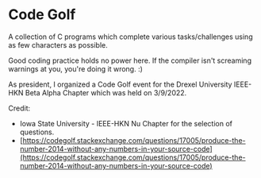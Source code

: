# Code Golf
A collection of C programs which complete various tasks/challenges using as few characters as possible.

Good coding practice holds no power here.
If the compiler isn't screaming warnings at you, you're doing it wrong. :)

As president, I organized a Code Golf event for the Drexel University IEEE-HKN Beta Alpha Chapter which was held on 3/9/2022.

Credit: 
- Iowa State University - IEEE-HKN Nu Chapter for the selection of questions.
- [https://codegolf.stackexchange.com/questions/17005/produce-the-number-2014-without-any-numbers-in-your-source-code](https://codegolf.stackexchange.com/questions/17005/produce-the-number-2014-without-any-numbers-in-your-source-code)
